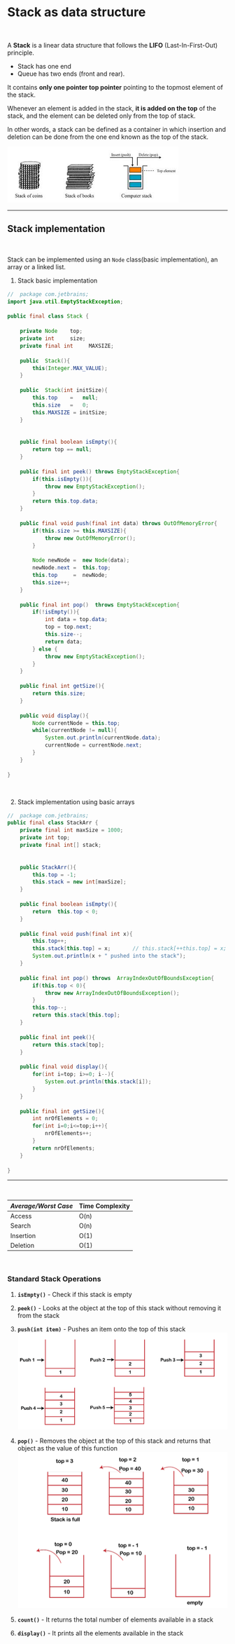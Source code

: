 # Stack as data structure
<br>

A **Stack** is a linear data structure that follows the **LIFO** (Last-In-First-Out) principle. 

-   Stack has one end 
-   Queue has two ends (front and rear). 

It contains **only one pointer top pointer** pointing to the topmost element of the stack. 

Whenever an element is added in the stack, **it is added on the top** of the stack, and the element can be deleted only from the top of stack. 

In other words, a stack can be defined as a container in which insertion and deletion can be done from the one end known as the top of the stack.

![img.png](resources/img_4.png)
<br>

---

## Stack implementation
<br>

Stack can be implemented using an `Node` class(basic implementation), an array or a linked list.

1. Stack basic implementation
```java
//  package com.jetbrains;
import java.util.EmptyStackException;

public final class Stack {

    private Node    top;
    private int     size;
    private final int     MAXSIZE;

    public  Stack(){
        this(Integer.MAX_VALUE);
    }

    public  Stack(int initSize){
        this.top    =   null;
        this.size   =   0;
        this.MAXSIZE = initSize;
    }
    

    public final boolean isEmpty(){
        return top == null;
    }

    public final int peek() throws EmptyStackException{
        if(this.isEmpty()){
            throw new EmptyStackException();
        }
        return this.top.data;
    }

    public final void push(final int data) throws OutOfMemoryError{
        if(this.size >= this.MAXSIZE){
            throw new OutOfMemoryError();
        }

        Node newNode =  new Node(data);
        newNode.next =  this.top;
        this.top     =  newNode;
        this.size++;
    }

    public final int pop()  throws EmptyStackException{
        if(!isEmpty()){
            int data = top.data;
            top = top.next;
            this.size--;
            return data;
        } else {
            throw new EmptyStackException();
        }
    }

    public final int getSize(){
        return this.size;
    }

    public void display(){
        Node currentNode = this.top;
        while(currentNode != null){
            System.out.println(currentNode.data);
            currentNode = currentNode.next;
        }
    }

}
```

<br>

2.  Stack implementation using basic arrays

```java
//  package com.jetbrains;
public final class StackArr {
    private final int maxSize = 1000;
    private int top;
    private final int[] stack;


    public StackArr(){
        this.top = -1;
        this.stack = new int[maxSize];
    }

    public final boolean isEmpty(){
        return  this.top < 0;
    }

    public final void push(final int x){
        this.top++;
        this.stack[this.top] = x;       // this.stack[++this.top] = x;
        System.out.println(x + " pushed into the stack");
    }

    public final int pop() throws  ArrayIndexOutOfBoundsException{
        if(this.top < 0){
            throw new ArrayIndexOutOfBoundsException();
        }
        this.top--;
        return this.stack[this.top];
    }

    public final int peek(){
        return this.stack[top];
    }

    public final void display(){
        for(int i=top; i>=0; i--){
            System.out.println(this.stack[i]);
        }
    }

    public final int getSize(){
        int nrOfElements = 0;
        for(int i=0;i<=top;i++){
            nrOfElements++;
        }
        return nrOfElements;
    }

}
```
---

<br>

| **_Average/Worst Case_** | Time Complexity | 
| ------ | ----------- |
| Access | O(n) |
| Search | O(n) |
| Insertion | O(1) | 
| Deletion | O(1) |

<br>

### Standard Stack Operations

1.   **`isEmpty()`**   - Check if this stack is empty

2.   **`peek()`**    -  Looks at the object at the top of this stack without removing it from the stack

3.   **`push(int item)`**   -   Pushes an item onto the top of this stack
![img_2.png](resources/img_2.png)
     

4.   **`pop()`**    -   Removes the object at the top of this stack and returns that object as the value of this function
![img_3.png](resources/img_3.png)
     

5.   **`count()`**  -   It returns the total number of elements available in a stack

6.   **`display()`**    -   It prints all the elements available in the stack  

<br>

